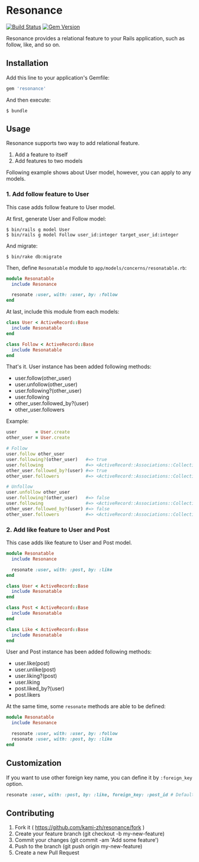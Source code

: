 # Resonance

[![Build Status](https://travis-ci.org/kami-zh/resonance.svg)](https://travis-ci.org/kami-zh/resonance)
[![Gem Version](https://badge.fury.io/rb/resonance.svg)](http://badge.fury.io/rb/resonance)

Resonance provides a relational feature to your Rails application, such as follow, like, and so on.

## Installation

Add this line to your application's Gemfile:

```ruby
gem 'resonance'
```

And then execute:

```
$ bundle
```

## Usage

Resonance supports two way to add relational feature.

1. Add a feature to itself
2. Add features to two models

Following example shows about User model, however, you can apply to any models.

### 1. Add follow feature to User

This case adds follow feature to User model.

At first, generate User and Follow model:

```
$ bin/rails g model User
$ bin/rails g model Follow user_id:integer target_user_id:integer
```

And migrate:

```
$ bin/rake db:migrate
```

Then, define `Resonatable` module to `app/models/concerns/resonatable.rb`:

```ruby
module Resonatable
  include Resonance

  resonate :user, with: :user, by: :follow
end
```

At last, include this module from each models:

```ruby
class User < ActiveRecord::Base
  include Resonatable
end

class Follow < ActiveRecord::Base
  include Resonatable
end
```

That's it.
User instance has been added following methods:

- user.follow(other_user)
- user.unfollow(other_user)
- user.following?(other_user)
- user.following
- other_user.followed_by?(user)
- other_user.followers

Example:

```ruby
user       = User.create
other_user = User.create

# Follow
user.follow other_user
user.following?(other_user)   #=> true
user.following                #=> <ActiveRecord::Associations::CollectionProxy [#<User id: 2, created_at: "2015-01-10 01:57:52", updated_at: "2015-01-10 01:57:52">]>
other_user.followed_by?(user) #=> true
other_user.followers          #=> <ActiveRecord::Associations::CollectionProxy [#<User id: 1, created_at: "2015-01-10 01:57:42", updated_at: "2015-01-10 01:57:42">]>

# Unfollow
user.unfollow other_user
user.following?(other_user)   #=> false
user.following                #=> <ActiveRecord::Associations::CollectionProxy []>
other_user.followed_by?(user) #=> false
other_user.followers          #=> <ActiveRecord::Associations::CollectionProxy []>
```

### 2. Add like feature to User and Post

This case adds like feature to User and Post model.

```ruby
module Resonatable
  include Resonance

  resonate :user, with: :post, by: :like
end

class User < ActiveRecord::Base
  include Resonatable
end

class Post < ActiveRecord::Base
  include Resonatable
end

class Like < ActiveRecord::Base
  include Resonatable
end
```

User and Post instance has been added following methods:

- user.like(post)
- user.unlike(post)
- user.liking?(post)
- user.liking
- post.liked_by?(user)
- post.likers

At the same time, some `resonate` methods are able to be defined:

```ruby
module Resonatable
  include Resonance

  resonate :user, with: :user, by: :follow
  resonate :user, with: :post, by: :like
end
```

## Customization

If you want to use other foreign key name, you can define it by `:foreign_key` option.

```ruby
resonate :user, with: :post, by: :like, foreign_key: :post_id # Default is `:target_post_id`
```

## Contributing

1. Fork it ( https://github.com/kami-zh/resonance/fork )
2. Create your feature branch (git checkout -b my-new-feature)
3. Commit your changes (git commit -am 'Add some feature')
4. Push to the branch (git push origin my-new-feature)
5. Create a new Pull Request

